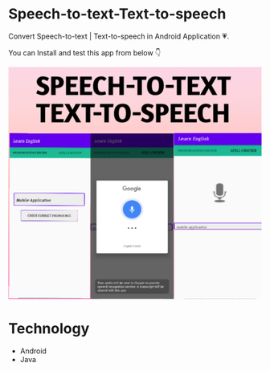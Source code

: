 # Speech-to-text-Text-to-speech
Convert Speech-to-text | Text-to-speech in Android Application :heartpulse:.

You can Install and test this app from below 👇

![alt text](https://github.com/SayaliDalal/Speech-to-text-Text-to-speech/blob/master/media/App.png?raw=true)


# Technology
* Android
* Java
